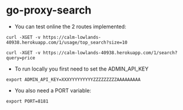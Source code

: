 # go-proxy-search

- You can test online the 2 routes implemented:
```shell
curl -XGET -v https://calm-lowlands-40938.herokuapp.com/1/usage/top_search?size=10

curl -XGET -v https://calm-lowlands-40938.herokuapp.com/1/search?query=price
```
- To run locally you first need to set the ADMIN_API_KEY
```shell
export ADMIN_API_KEY=XXXYYYYYYYYYZZZZZZZZZAAAAAAAAA
```

- You also need a PORT variable:
```shell
export PORT=8181
```
